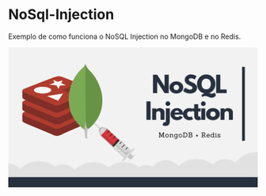 # NoSql-Injection
Exemplo de como funciona o NoSQL Injection no MongoDB e no Redis.


[![Watch the video](./images/video.png)](https://youtu.be/BhkvO2Hcv2g)
